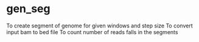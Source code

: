 # gen_seg
To create segment of genome for given windows and step size
To convert input bam to bed file
To count number of reads falls in the segments
